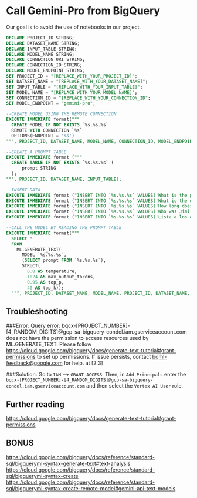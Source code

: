 # Call Gemini-Pro from BigQuery

Our goal is to avoid the use of notebooks in our project.

```sql
DECLARE PROJECT_ID STRING;
DECLARE DATASET_NAME STRING;
DECLARE INPUT_TABLE STRING;
DECLARE MODEL_NAME STRING;
DECLARE CONNECTION_URI STRING;
DECLARE CONNECTION_ID STRING;
DECLARE MODEL_ENDPOINT STRING;
SET PROJECT_ID = "[REPLACE_WITH_YOUR_PROJECT_ID]";
SET DATASET_NAME = "[REPLACE_WITH_YOUR_DATASET_NAME]";
SET INPUT_TABLE = "[REPLACE_WITH_YOUR_INPUT_TABLE]";
SET MODEL_NAME = "[REPLACE_WITH_YOUR_MODEL_NAME]";
SET CONNECTION_ID = "[REPLACE_WITH_YOUR_CONNECTION_ID";
SET MODEL_ENDPOINT = "gemini-pro";

--CREATE MODEL USING THE REMOTE CONNECTION
EXECUTE IMMEDIATE format("""
  CREATE MODEL IF NOT EXISTS `%s.%s.%s` 
  REMOTE WITH CONNECTION `%s` 
  OPTIONS(ENDPOINT = '%s')
""", PROJECT_ID, DATASET_NAME, MODEL_NAME, CONNECTION_ID, MODEL_ENDPOINT);

--CREATE A PROMPT TABLE
EXECUTE IMMEDIATE format ("""
  CREATE TABLE IF NOT EXISTS `%s.%s.%s` (
      prompt STRING
  );
""", PROJECT_ID, DATASET_NAME, INPUT_TABLE);

--INSERT DATA
EXECUTE IMMEDIATE format ("INSERT INTO `%s.%s.%s` VALUES('What is the purpose of dreams?')", PROJECT_ID, DATASET_NAME, INPUT_TABLE);
EXECUTE IMMEDIATE format ("INSERT INTO `%s.%s.%s` VALUES('What is the distance from Earth to the Moon?')", PROJECT_ID, DATASET_NAME, INPUT_TABLE);
EXECUTE IMMEDIATE format ("INSERT INTO `%s.%s.%s` VALUES('How long does it take the light to arrive from the Sun to platnet Earth?')", PROJECT_ID, DATASET_NAME, INPUT_TABLE);
EXECUTE IMMEDIATE format ("INSERT INTO `%s.%s.%s` VALUES('Who was Jimi Hendrix?')", PROJECT_ID, DATASET_NAME, INPUT_TABLE);
EXECUTE IMMEDIATE format ("INSERT INTO `%s.%s.%s` VALUES('Lista a los actores de la película Matrix')", PROJECT_ID, DATASET_NAME, INPUT_TABLE);

--CALL THE MODEL BY READING THE PROMPT TABLE
EXECUTE IMMEDIATE format("""
  SELECT *
  FROM
    ML.GENERATE_TEXT(
      MODEL `%s.%s.%s`,
      (SELECT prompt FROM `%s.%s.%s`),
      STRUCT(
        0.8 AS temperature,
        1024 AS max_output_tokens,
        0.95 AS top_p,
        40 AS top_k));
  """, PROJECT_ID, DATASET_NAME, MODEL_NAME, PROJECT_ID, DATASET_NAME, INPUT_TABLE);
```

## Troubleshooting

###Error: 
Query error: bqcx-[PROJECT_NUMBER]-[4_RANDOM_DIGITS]@gcp-sa-bigquery-condel.iam.gserviceaccount.com does not have the permission to access resources used by ML.GENERATE_TEXT. Please follow https://cloud.google.com/bigquery/docs/generate-text-tutorial#grant-permissions to set up permissions. If issue persists, contact bqml-feedback@google.com for help. at [2:3]

###Solution: 
Go to `IAM` --> `GRANT ACCESS`. Then, in `Add Principals` enter the `bqcx-[PROJECT_NUMBER]-[4_RANDOM_DIGITS]@gcp-sa-bigquery-condel.iam.gserviceaccount.com` and then select the `Vertex AI User` role.

## Further reading

https://cloud.google.com/bigquery/docs/generate-text-tutorial#grant-permissions

## BONUS
https://cloud.google.com/bigquery/docs/reference/standard-sql/bigqueryml-syntax-generate-text#text-analysis
https://cloud.google.com/bigquery/docs/reference/standard-sql/bigqueryml-syntax-create
https://cloud.google.com/bigquery/docs/reference/standard-sql/bigqueryml-syntax-create-remote-model#gemini-api-text-models

